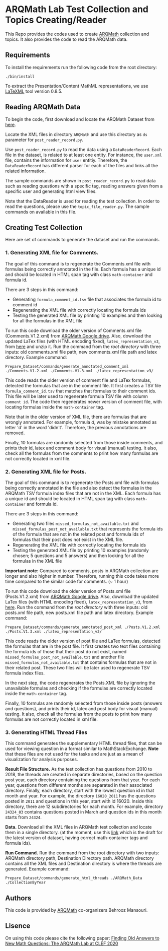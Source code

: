 # ARQMath Lab Test Collection and Topics Creating/Reader 
This Repo provides the codes used to create [ARQMath](https://www.cs.rit.edu/~dprl/ARQMath/) collection and topics. It also provides
the code to read the ARQMath data. 

## Requirements
To install the requirements run the following code from the root directory:
```
./bin/install
```

To extract the Presentation/Content MathML representations, we use [LaTeXML](https://math.nist.gov/~BMiller/LaTeXML/) tool
version 0.8.5.

## Reading ARQMath Data

To begin the code, first download and locate the ARQMath Dataset from [here](https://drive.google.com/drive/folders/1YekTVvfmYKZ8I5uiUMbs21G2mKwF9IAm?usp=sharing).

Locate the XML files in directory `ARQMath` and use this directory as `ds` parameter for ```post_reader_record.py```.

Use ```post_reader_record.py``` to read the data using a ```DataReaderRecord```. Each file in the dataset, is related to at least one entity. For instance, the `user.xml` file, contains the information for `user` entitiy. Therefore, the ```DataReaderRecord``` has different parser for each of the files and links all the related information.

The sample commands are shown in ```post_reader_record.py``` to read data such as reading questions with a specific tag, reading answers given from a specific user and generating html view files.


Note that the DataReader is used for reading the test collection. In order to read the questions, please use the ```topic_file_reader.py```. The sample commands on available in this file.

## Creating Test Collection
Here are set of commands to generate the dataset and run the commands.

### 1. Generating XML file for Comments. 

The goal of this command is to regenerate the Comments.xml file with formulas being correctly annotated in the file.
Each formula has a unique id and should be located in HTML span tag with class `math-container` and formula id.

There are 3 steps in this command:
- Generating `formula_comment_id.tsv` file that associates the formula id to comment id
- Regenerating the XML file with correctly locating the formula ids
- Testing the generated XML file by printing 10 examples and then looking for all the formulas in the XML file

To run this code download the older version of Comments.xml file (Comments.V1.2.xml) from [ARQMath Google drive](https://drive.google.com/drive/folders/1YekTVvfmYKZ8I5uiUMbs21G2mKwF9IAm?usp=sharing).
Also, download the updated LaTex files (with HTML encoding fixed), `latex_representation_v3`, from [here](https://drive.google.com/drive/folders/1o0JnMlyCtNCnW4cq7xwh_btr7qM36mZz?usp=sharing) and unzip it.
Run the command from the *root directory* with three inputs: old comments.xml file path, new comments.xml file path and latex directory. 
Example command:
```
Prepare_Dataset/commands/generate_annotated_comment_xml ./Comments.V1.2.xml ./Comments.V1.3.xml ./latex_representation_v3/ 
```

This code reads the older version of comment file and LaTex formulas, detected the formulas that are in the comment file. It first creates a TSV file `formula_comment_id.tsv` that
matches that formulas to their comment ids. This file will be later used to regenerate formula TSV file with column `comment id`. The code
then regenerates newer version of comment file, with locating formulas inside the `math-container` tag.

Note that in the older version of XML file, there are formulas that are wrongly annotated. For example, formula $d$, was by mistake
annotated as letter 'd' in the word 'didn't'. Therefore, the previous annotations are removed.

Finally, 10 formulas are randomly selected from those inside comments, and prints their id, latex and comment body for visual (manual) testing.
It also, check all the formulas from the comments to print how many formulas are not correctly located in xml file.

### 2. Generating XML file for Posts. 

The goal of this command is to regenerate the Posts.xml file with formulas being correctly annotated in the file and also 
detect the formulas in the ARQMath TSV formula index files that are not in the XML.
Each formula has a unique id and should be located in HTML span tag with class `math-container` and formula id.

There are 3 steps in this command:
- Generating two files `missed_formulas_not_available.txt` and `missed_formulas_post_not_available.txt`
that represents the formula ids of the formula that are not in the related post and formula ids of formulas that their post
does not exist in the XML file.
- Regenerating the XML file with correctly locating the formula ids
- Testing the generated XML file by printing 10 examples (randomly chosen; 5 questions and 5 answers) and then looking for all the formulas in the XML file

**Important note:** Compared to comments, posts in ARQMath collection are longer and also higher in number. Therefore, running this
code takes more time compared to the similar code for comments. (~ 1 hour)

To run this code download the older version of Posts.xml file (Posts.V1.2.xml) from [ARQMath Google drive](https://drive.google.com/drive/folders/1YekTVvfmYKZ8I5uiUMbs21G2mKwF9IAm?usp=sharing).
Also, download the updated LaTex files (with HTML encoding fixed), `latex_representation_v3`, from [here](https://drive.google.com/drive/folders/1o0JnMlyCtNCnW4cq7xwh_btr7qM36mZz?usp=sharing).
Run the command from the *root directory* with three inputs: old posts.xml file path, new posts.xml file path and latex directory. 
Example command:
```
Prepare_Dataset/commands/generate_annotated_post_xml ./Posts.V1.2.xml ./Posts.V1.3.xml ./latex_representation_v3/ 
```

This code reads the older version of post file and LaTex formulas, detected the formulas that are in the post file. 
It first creates two text files containing the formula ids of those that their post do not exist, named `missed_formulas_post_not_available.txt`
and another file `missed_formulas_not_available.txt` that contains formulas that are not in their related post. These two 
files will be later used to regenerate TSV formula index files.

In the next step, the code regenerates the Posts.XML file by ignoring the unavailable formulas and checking if the formulas are correctly
located inside the `math-container` tag.

Finally, 10 formulas are randomly selected from those inside posts (answers and questions), and prints their id, latex and post body for visual (manual) testing.
It also, check all the formulas from the posts to print how many formulas are not correctly located in xml file.

### 3. Generating HTML Thread Files
This command generates the supplementary HTML thread files, that can be used for viewing question in a format similar to MathStackExchange.
**Note** that these files are not used for the tasks and are just as a mean of visualization for analysis purposes.

**Result File Structure.** As the test collection has questions from 2010 to 2018, the threads are created in separate directories, based on 
the question post year, each directory containing the questions from that year. For each year, questions from different 
months are separated in their associated directory. Finally, each directory, start with the lowest question id in that month
and year. For example, the directory `16020_2011` has the questions posted in `2011` and questions in this year, start with 
id 16020. Inside this directory, there are 12 subdirectories for each month. For example, directory `24324_03` contains
questions posted in March and question ids in this month starts from `24324`.

**Data.** Download all the XML files in ARQMath test collection and locate them in a single directory.
(at the moment, use this [link](https://drive.google.com/drive/folders/1Ge8P7iAkEZQWseHuRR1Yhzn_aS7H9U4s?usp=sharing) which
is the draft for the latest version of dataset, having correct math-container tags and formula ids).

**Run Command.** Run the command from the root directory with two inputs: ARQMath directory path, Destination Directory path.
ARQMath directory contains all the XML files and Destination directory is where the threads are generated.
Example command:
```
Prepare_Dataset/commands/generate_html_threads ./ARQMath_Data ./CollectionByYear
```
## Authors

This code is provided by [ARQMath](https://www.cs.rit.edu/~dprl/ARQMath/) co-organizers Behrooz Mansouri.

## Lisence 
On using this code please cite the following paper:
[Finding Old Answers to New Math Questions: The ARQMath Lab at CLEF 2020](https://link.springer.com/content/pdf/10.1007/978-3-030-45442-5_73.pdf)
